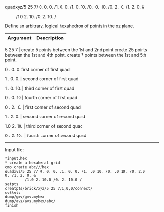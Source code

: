 
quadxyz/5 25 7/ 0. 0. 0. /1. 0. 0. /1. 0. 10. /0.  0.  10. /0. 2. 
0. /1. 2. 0. &

         /1.0 2. 10. /0. 2. 10. /
  
Define an arbitrary, logical hexahedron of points in the xz plane.

Argument | Description
------------- |  --------------------------------------------------
5 25 7
 |     create 5 points between the 1st and 2nd point 
 create 25 points between the 1st and 4th point.
 create 7 points between the 1st and 5th point.

0
. 0. 0.     first corner of first quad

1
. 0. 0. |   second corner of first quad

1
. 0. 10. |  third corner of first quad

0
. 0. 10 |   fourth corner of first quad

0
. 2.  0. |  first corner of second quad

1
. 2. 0. |   second corner of second quad

1.0 2. 10. |  third corner of second quad

0
. 2. 10.  | fourth corner of second quad
------------- --------------------------------------------------

Input file:
 
    *input.hex
    * create a hexaheral grid
    cmo create abc///hex
    quadxyz/5 25 7/ 0. 0. 0. /1. 0. 0. /1. .0 10. /0. .0 10. /0. 2.0
    0. /1. 2. 0. &
             /1.0 2. 10.0 /0. 2. 10.0 /
    setpts
    creatpts/brick/xyz/5 25 7/1,0,0/connect/
    settets
    dump/gmv/gmv.myhex
    dump/avs/avs.myhex/abc/
    finish
